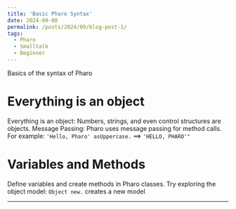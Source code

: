 ```yaml
---
title: 'Basic Pharo Syntax'
date: 2024-09-08
permalink: /posts/2024/09/blog-post-1/
tags:
  - Pharo
  - Smalltalk
  - Beginner
---
```


Basics of the syntax of Pharo

Everything is an object
======
Everything is an object: Numbers, strings, and even control structures are objects.
Message Passing: Pharo uses message passing for method calls. For example: `'Hello, Pharo' asUppercase.`  ==> `'HELLO, PHARO'"`

Variables and Methods
======
Define variables and create methods in Pharo classes. Try exploring the object model: `Object new.` creates a new model

------